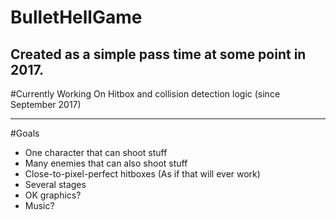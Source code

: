 # BulletHellGame

Created as a simple pass time at some point in 2017.
---
#Currently Working On
Hitbox and collision detection logic (since September 2017)

---
#Goals
* One character that can shoot stuff
* Many enemies that can also shoot stuff
* Close-to-pixel-perfect hitboxes (As if that will ever work)
* Several stages
* OK graphics?
* Music?